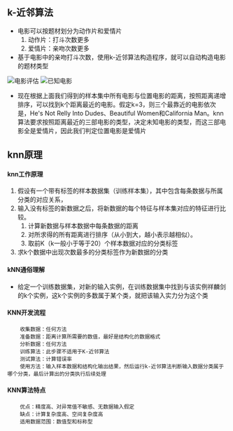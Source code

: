 ## k-近邻算法
* 电影可以按题材划分为动作片和爱情片
    1. 动作片：打斗次数更多
    1. 爱情片：亲吻次数更多
* 基于电影中的亲吻打斗次数，使用k-近邻算法构造程序，就可以自动构造电影的题材类型

![电影评估](./picture/电影评估类型.png)
![已知电影](./picture/已知电影与未知电影距离.png)
* 现在根据上面我们得到的样本集中所有电影与位置电影的距离，按照距离递增排序，可以找到k个距离最近的电影。假定k=3，则三个最靠近的电影依次是，He's Not Relly Into Dudes、Beautiful Women和California Man。knn算法要求按照距离最近的三部电影的类型，决定未知电影的类型，而这三部电影全是爱情片，因此我们判定位置电影是爱情片

## knn原理
#### knn工作原理
1. 假设有一个带有标签的样本数据集（训练样本集），其中包含每条数据与所属分类的对应关系，
2. 输入没有标签的新数据之后，将新数据的每个特征与样本集对应的特征进行比较。
   1. 计算新数据与样本数据中每条数据的距离
   2. 对所求得的所有距离进行排序（从小到大，越小表示越相似）。
   3. 取前K（k一般小于等于20）个样本数据对应的分类标签
3. 求k个数据中出现次数最多的分类标签作为新数据的分类

#### kNN通俗理解
* 给定一个训练数据集，对新的输入实例，在训练数据集中找到与该实例祥麟剑的k个实例，这k个实例的多数属于某个类，就把该输入实力分为这个类

#### KNN开发流程

        收集数据：任何方法
        准备数据：距离计算所需要的数值，最好是结构化的数据格式
        分析数据：任何方法
        训练算法：此步骤不适用于K-近邻算法
        测试算法：计算错误率
        使用方法：输入样本数据和结构化输出结果，然后运行k-近邻算法判断输入数据分类属于哪个分类，最后计算出的分类执行后续处理

#### KNN算法特点

        优点：精度高、对异常值不敏感、无数据输入假定
        缺点：计算复杂度高、空间复杂度高
        适用数据范围：数值型和标称型